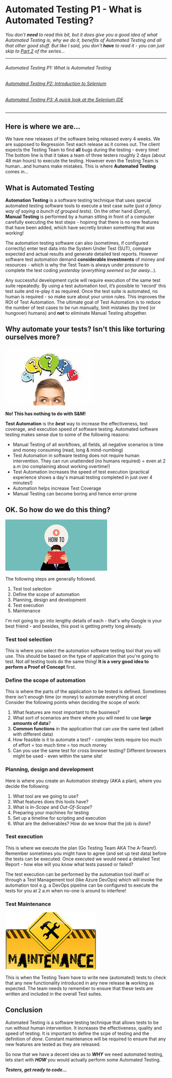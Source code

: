 # Automated Testing P1 - What is Automated Testing?

*You don't **need** to read this bit, but it does give you a good idea of what Automated Testing is, why we do it, benefits of Automated Testing and all that other good stuff. But like I said, you don't **have** to read it - you can just skip to [Part 2](/_posts/2022-04-01-Automated-Testing-P2.md) of the series...* 

---
###### *Automated Testing P1: What is Automated Testing*  
###### [Automated Testing P2: Introduction to Selenium](/_posts/2022-04-01-Automated-Testing-P2.md)  
###### [Automated Testing P3: A quick look at the Selenium IDE](/_posts/2022-04-01-Automated-Testing-P3.md)
---

## Here is where we are...
We have new releases of the software being released every 4 weeks. We are supposed to Regression Test each release as it comes out. The client expects the Testing Team to find **all** bugs during the testing - every time! The bottom line is that it takes a team of three testers roughly 2 days (about 48 man hours) to execute the testing. However even the Testing Team is human...and humans make mistakes. This is where **Automated Testing** comes in...

## What is Automated Testing
**Automation Testing** is a software testing technique that uses special automated testing software tools to execute a test case suite (*just a fancy way of saying a bunch of grouped tests*). On the other hand (*Darryl*), **Manual Testing** is performed by a human sitting in front of a computer carefully executing the test steps - hopinng that there is no new features that have been added, which have secretly broken something that *was* working! 

The automation testing software can also (sometimes, if configured correctly) enter test data into the System Under Test (SUT), compare expected and actual results and generate detailed test reports. However software test automation demand **considerable investments** of money and resources - which is why the Test Team is always under pressure to complete the test coding *yesterday* (*everything seemed so far away...*).

Any successful development cycle will require execution of the same test suite repeatedly. By using a test automation tool, it’s possible to 'record' this test suite and re-play it as required. Once the test suite is automated, no human is required - so make sure about your union rules. This improves the ROI of Test Automation. The ultimate goal of Test Automation is to reduce the number of test cases to be run manually, limit mistakes (by tired (or hungover) humans) and **not** to eliminate Manual Testing altogether.

## Why automate your tests? Isn't this like torturing ourselves more?

![why](/docs/assets/images/why.jpg)

**No! This has nothing to do with S&M!**

**Test Automation** is the ***best*** way to increase the effectiveness, test coverage, and execution speed of software testing. Automated software testing makes sense due to some of the following reasons:

- Manual Testing of all workflows, all fields, all negative scenarios is time and money consuming (read, long & mind-numbing)
- Test Automation in software testing does not require human intervention. They can run unattended (no humans required) = even at 2 a.m (no complaining about working overtime!)
- Test Automation increases the speed of test execution (practical experience shows a day's manual testing completed in just over 4 minutes!)
- Automation helps increase Test Coverage
- Manual Testing can become boring and hence error-prone

## OK. So how do we do this thing?

![how](/docs/assets/images/how.png)

The following steps are generally followed. 
1. Test tool selection
2. Define the scope of automation
3. Planning, design and development
4. Test execution
5. Maintenance

I'm not going to go into lengthy details of each - that's why Google is your best friend - and besides, this post is getting pretty long already.

### Test tool selection

This is where you select the automation software testing tool that you will use. This should be based on the type of application that you're going to test. Not *all* testing tools do the same thing! **It is a very good idea to perform a Proof of Concept** first. 

### Define the scope of automation

This is where the parts of the application to be tested is defined. Sometimes there isn't enough time (or money) to automate everything at once! Consider the following points when deciding the scope of work:

1. What features are most important to the business?
2. What sort of scenarios are there where you will need to use **large amounts of data**?
3. **Common functions** in the application that can use the same test (albeit with different data)
4. How feasible is it to automate a test? - complex tests require too much of effort = too much time = too much money
5. Can you use the same test for cross browser testing? Different browsers might be used - even within the same site!

### Planning, design and development

Here is where you create an Automation strategy (AKA a plan), where you decide the following:

1. What tool are we going to use?
2. What features does this tools have?
3. What is *In-Scope* and *Out-Of-Scope*?
4. Preparing your machines for testing
5. Set up a timeline for scripting and execution
6. What are the deliverables? How do we know that the job is done?

### Test execution

This is where we execute the plan (Go Testing Team AKA The A-Team!). Remember sometimes you might have to agree (and set up test data) before the tests can be executed. Once executed we would need a detailed Test Report - how else will you know what tests passed or failed? 

The test execution can be performed by the automation tool itself or through a Test Management tool (like Azure DevOps) which will invoke the automation tool e.g. a DevOps pipeline can be configured to execute the tests for you at 2 a.m when no-one is around to interfere!

### Test Maintenance

![how](/docs/assets/images/maintain.jpg)

This is when the Testing Team have to write new (automated) tests to check that any new functionality introduced in any new release **is** working as expected. The team needs to remember to ensure that these tests are written and included in the overall Test suites.

## Conclusion

Automated Testing is a software testing technique that allows tests to be run without human intervention. It increases the effectiveness, quality and speed of testing. It is important to define the scpe of testing and the definition of *done*. Constant maintenance will be required to ensure that any new features are tested as they are released.

So now that we have a decent idea as to ***WHY*** we need automated testing, lets start with ***HOW*** you would actually perform some Automated Testing. 

***Testers, get ready to code...***
